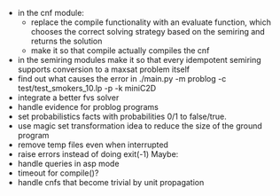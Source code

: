 - in the cnf module:
    * replace the compile functionality with an evaluate function, which chooses the correct solving strategy based on the semiring and returns the solution
    * make it so that compile actually compiles the cnf
- in the semiring modules make it so that every idempotent semiring supports conversion to a maxsat problem itself
- find out what causes the error in ./main.py -m problog -c test/test_smokers_10.lp -p -k miniC2D
- integrate a better fvs solver
- handle evidence for problog programs
- set probabilistics facts with probabilities 0/1 to false/true.
- use magic set transformation idea to reduce the size of the ground program
- remove temp files even when interrupted
- raise errors instead of doing exit(-1)
Maybe:
- handle queries in asp mode
- timeout for compile()?
- handle cnfs that become trivial by unit propagation
